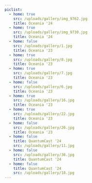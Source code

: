 ```yaml
---
piclist:
  - home: true
    src: /uploads/gallery/img_9762.jpg
    title: Oceania '24
  - home: true
    src: /uploads/gallery/img_9730.jpg
    title: Oceania '24
  - home: false
    src: /uploads/gallery/1.jpg
    title: Oceania '23
  - home: true
    src: /uploads/gallery/8.jpg
    title: Oceania '23
  - home: true
    src: /uploads/gallery/7.jpg
    title: Oceania '23
  - home: false
    src: /uploads/gallery/6.jpg
    title: Oceania '23
  - home: true
    src: /uploads/gallery/16.jpg
    title: Oceania '23
  - home: true
    src: /uploads/gallery/22.jpg
    title: Oceania '23
  - home: false
    src: /uploads/gallery/26.jpg
    title: Oceania '23
  - home: false
    title: QuantumCast '24
    src: /uploads/gallery/11.jpg
  - home: false
    src: /uploads/gallery/36.jpg
    title: QuantumCast '24
  - home: false
    title: QuantumCast '24
    src: /uploads/gallery/18.jpg
---
```

